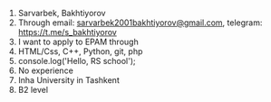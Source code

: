 1. Sarvarbek, Bakhtiyorov
2. Through email: sarvarbek2001bakhtiyorov@gmail.com, telegram: https://t.me/s_bakhtiyorov
3. I want to apply to EPAM through 
4. HTML/Css, C++, Python, git, php
5. console.log('Hello, RS school');
6. No experience
7. Inha University in Tashkent
8. B2 level